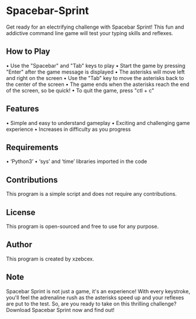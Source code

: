 # Spacebar-Sprint

Get ready for an electrifying challenge with Spacebar Sprint! This fun and addictive command line game will test your typing skills and reflexes.

## How to Play

•	Use the "Spacebar" and "Tab" keys to play
•	Start the game by pressing "Enter" after the game message is displayed
•	The asterisks will move left and right on the screen
•	Use the "Tab" key to move the asterisks back to the center of the screen
•	The game ends when the asterisks reach the end of the screen, so be quick!
•	To quit the game, press "ctl + c"

## Features

•	Simple and easy to understand gameplay
•	Exciting and challenging game experience
•	Increases in difficulty as you progress

## Requirements

•	‘Python3’
•	‘sys’ and ‘time’ libraries imported in the code

## Contributions
This program is a simple script and does not require any contributions.

## License
This program is open-sourced and free to use for any purpose.

## Author
This program is created by xzebcex.

## Note
Spacebar Sprint is not just a game, it's an experience! With every keystroke, you'll feel the adrenaline rush as the asterisks speed up and your reflexes are put to the test. So, are you ready to take on this thrilling challenge? Download Spacebar Sprint now and find out!
